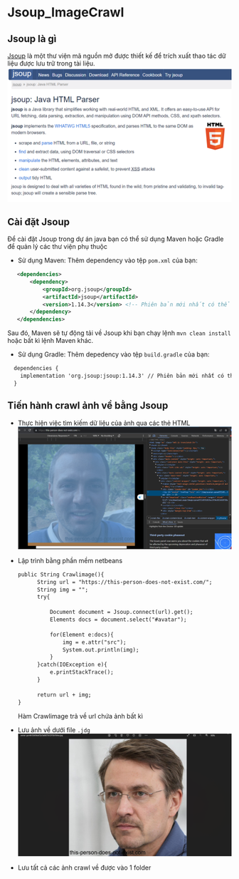 # Jsoup_ImageCrawl
## Jsoup là gì
[Jsoup](https://jsoup.org/) là một thư viện mã nguồn mở được thiết kế để trích xuất thao tác dữ liệu được lưu trữ trong tài liệu.<br>
![image](https://raw.githubusercontent.com/NguyenSyHung2k3/Jsoup_ImageCrawl/master/assets/Jsoup.png)
## Cài đặt Jsoup 
Để cài đặt Jsoup trong dự án java bạn có thể sử dụng Maven hoặc Gradle để quản lý các thư viện phụ thuộc
- Sử dụng Maven:
  Thêm dependency vào tệp `pom.xml` của bạn:
```xml
   <dependencies>
       <dependency>
           <groupId>org.jsoup</groupId>
           <artifactId>jsoup</artifactId>
           <version>1.14.3</version> <!-- Phiên bản mới nhất có thể thay đổi -->
       </dependency>
   </dependencies>
```
Sau đó, Maven sẽ tự động tải về Jsoup khi bạn chạy lệnh `mvn clean install` hoặc bất kì lệnh Maven khác.
- Sử dụng Gradle:
  Thêm depedency vào tệp `build.gradle` của bạn:
```xml
  dependencies {
    implementation 'org.jsoup:jsoup:1.14.3' // Phiên bản mới nhất có thể thay đổi
  }
```
## Tiến hành crawl ảnh về bằng Jsoup
- Thực hiện việc tìm kiếm dữ liệu của ảnh qua các thẻ HTML<br>
![image](https://github.com/NguyenSyHung2k3/Jsoup_ImageCrawl/blob/master/assets/Screenshot%202023-12-12%20193147.png)

- Lập trình bằng phần mềm netbeans

  ```xml
  public String Crawlimage(){
        String url = "https://this-person-does-not-exist.com/";
        String img = "";
        try{
            
            Document document = Jsoup.connect(url).get();
            Elements docs = document.select("#avatar");
            
            for(Element e:docs){
                img = e.attr("src");
                System.out.println(img);
            }  
        }catch(IOException e){
            e.printStackTrace();
        }
        
        return url + img;
  }
  ```

  Hàm Crawlimage trả về url chứa ảnh bất kì
- Lưu ảnh về dưới file `.jdg`
  ![image](https://github.com/NguyenSyHung2k3/Jsoup_ImageCrawl/blob/master/assets/Screenshot%202023-12-12%20195851.png)
- Lưu tất cả các ảnh crawl về được vào 1 folder
  
  

